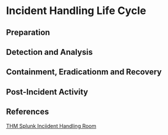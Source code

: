 # Incident Handling Life Cycle


## Preparation


## Detection and Analysis

## Containment, Eradicationm and Recovery

## Post-Incident Activity 


## References

[THM Splunk Inciident Handling Room](https://tryhackme.com/room/splunk201)